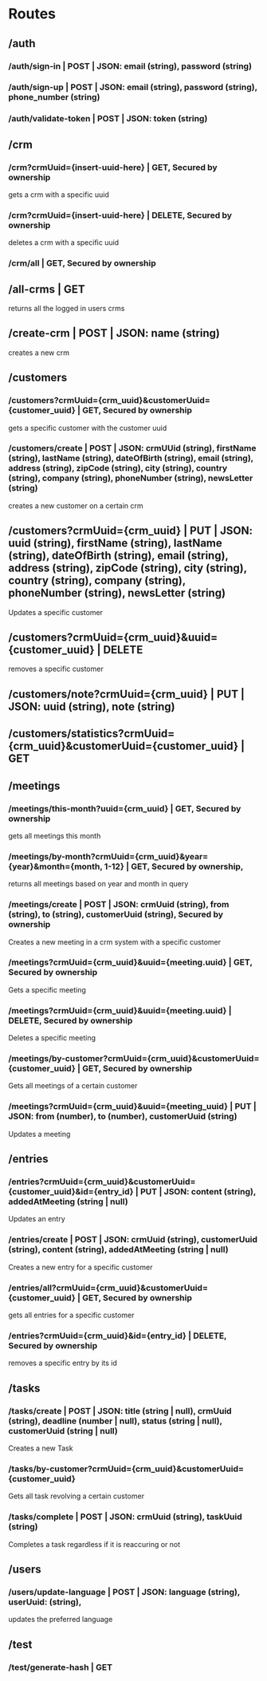 
# Routes

## /auth
###  /auth/sign-in        | POST | JSON: email (string), password (string)
###  /auth/sign-up        | POST | JSON: email (string), password (string), phone_number (string)
###  /auth/validate-token | POST | JSON: token (string)

##  /crm
###     /crm?crmUuid={insert-uuid-here} | GET,  Secured by ownership 
gets a crm with a specific uuid
###     /crm?crmUuid={insert-uuid-here} | DELETE, Secured by ownership
deletes a crm with a specific uuid
###     /crm/all                     | GET, Secured by ownership




## /all-crms | GET
returns all the logged in users crms
## /create-crm | POST | JSON: name (string)
creates a new crm






## /customers
###     /customers?crmUuid={crm_uuid}&customerUuid={customer_uuid} | GET, Secured by ownership
gets a specific customer with the customer uuid
###     /customers/create | POST | JSON: crmUUid (string), firstName (string), lastName (string), dateOfBirth (string), email (string), address (string), zipCode (string), city (string), country (string), company (string), phoneNumber (string), newsLetter (string)
creates a new customer on a certain crm
##      /customers?crmUuid={crm_uuid} | PUT | JSON: uuid (string), firstName (string), lastName (string), dateOfBirth (string), email (string), address (string), zipCode (string), city (string), country (string), company (string), phoneNumber (string), newsLetter (string)
Updates a specific customer
##      /customers?crmUuid={crm_uuid}&uuid={customer_uuid} | DELETE
removes a specific customer
##      /customers/note?crmUuid={crm_uuid} | PUT | JSON: uuid (string), note (string)
##      /customers/statistics?crmUuid={crm_uuid}&customerUuid={customer_uuid} | GET


## /meetings
###     /meetings/this-month?uuid={crm_uuid} | GET, Secured by ownership
gets all meetings this month
###     /meetings/by-month?crmUuid={crm_uuid}&year={year}&month={month, 1-12} | GET, Secured by ownership, 
returns all meetings based on year and month in query
###     /meetings/create | POST | JSON: crmUuid (string), from (string), to (string), customerUuid (string), Secured by ownership
Creates a new meeting in a crm system with a specific customer
###     /meetings?crmUuid={crm_uuid}&uuid={meeting.uuid} | GET, Secured by ownership
Gets a specific meeting
###     /meetings?crmUuid={crm_uuid}&uuid={meeting.uuid} | DELETE, Secured by ownership
Deletes a specific meeting
###     /meetings/by-customer?crmUuid={crm_uuid}&customerUuid={customer_uuid} | GET, Secured by ownership
Gets all meetings of a certain customer
###     /meetings?crmUuid={crm_uuid}&uuid={meeting_uuid} | PUT | JSON: from (number), to (number), customerUuid (string)
Updates a meeting 




## /entries
###     /entries?crmUuid={crm_uuid}&customerUuid={customer_uuid}&id={entry_id} | PUT | JSON: content (string), addedAtMeeting (string | null)
Updates an entry
###     /entries/create | POST | JSON: crmUuid (string), customerUuid (string), content (string), addedAtMeeting (string | null)
Creates a new entry for a specific customer
###     /entries/all?crmUuid={crm_uuid}&customerUuid={customer_uuid} | GET, Secured by ownership
gets all entries for a specific customer
###     /entries?crmUuid={crm_uuid}&id={entry_id} | DELETE, Secured by ownership
removes a specific entry by its id


## /tasks
###     /tasks/create | POST | JSON: title (string | null), crmUuid (string), deadline (number | null), status (string | null), customerUuid (string | null)
Creates a new Task
###     /tasks/by-customer?crmUuid={crm_uuid}&customerUuid={customer_uuid}
Gets all task revolving a certain customer
###     /tasks/complete | POST | JSON: crmUuid (string), taskUuid (string)
Completes a task regardless if it is reaccuring or not


## /users
### /users/update-language | POST | JSON: language (string), userUuid: (string),
updates the preferred language



## /test
###  /test/generate-hash | GET
















